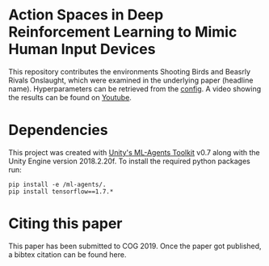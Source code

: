 # Action Spaces in Deep Reinforcement Learning to Mimic Human Input Devices

This repository contributes the environments Shooting Birds and Beasrly Rivals Onslaught, which were examined in the underlying paper (headline name).
Hyperparameters can be retrieved from the [config](https://github.com/MarcoMeter/Action-Space-Compositions-in-Deep-Reinforcement-Learning/blob/master/config/trainer_config.yaml).
A video showing the results can be found on [Youtube](https://www.youtube.com/watch?v=Pb14i3srRWc&feature=youtu.be).

# Dependencies

This project was created with [Unity's ML-Agents Toolkit](https://github.com/Unity-Technologies/ml-agents) v0.7 along with the Unity Engine version 2018.2.20f.
To install the required python packages run:
```
pip install -e /ml-agents/.
pip install tensorflow==1.7.*
```

# Citing this paper

This paper has been submitted to COG 2019.
Once the paper got published, a bibtex citation can be found here.